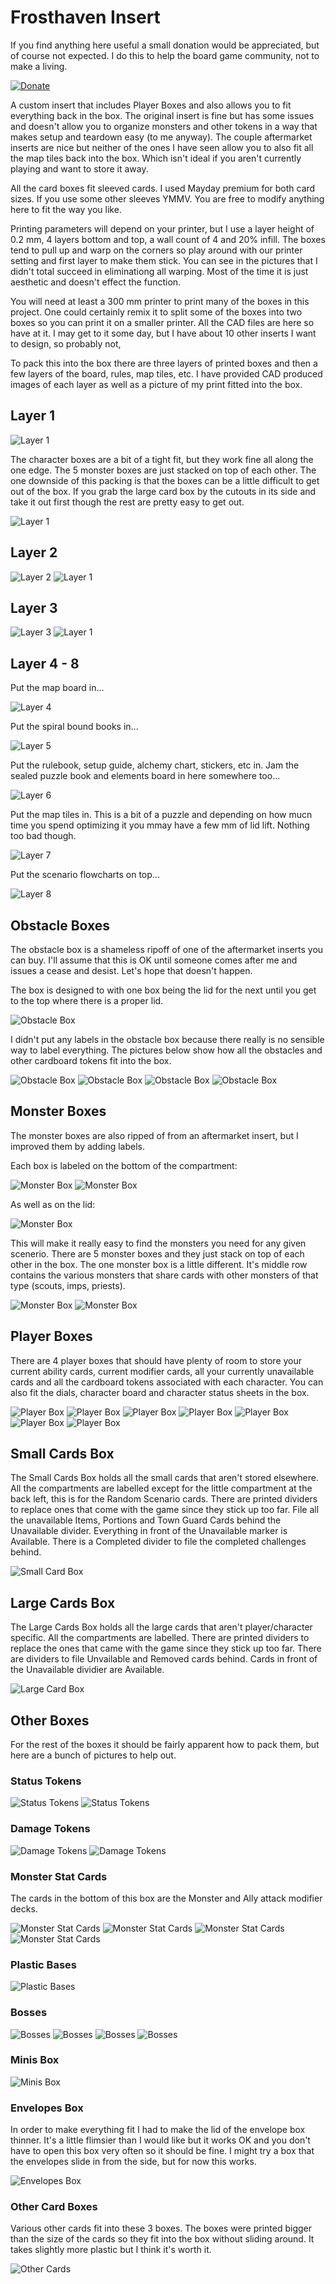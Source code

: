 # Frosthaven Insert

If you find anything here useful a small donation would be appreciated, but of course not expected. I do this to help the board game community, not to make a living. 

[![Donate](https://img.shields.io/badge/Donate-PayPal-green.svg)](https://www.paypal.com/donate/?hosted_button_id=8DHN9MQWWW8UJ)

A custom insert that includes Player Boxes and also allows you to fit everything back in the box. The original insert is fine but has some issues and doesn't allow you to organize monsters and other tokens in a way that makes setup and teardown easy (to me anyway). The couple aftermarket inserts are nice but neither of the ones I have seen allow you to also fit all the map tiles back into the box. Which isn't ideal if you aren't currently playing and want to store it away. 

All the card boxes fit sleeved cards. I used Mayday premium for both card sizes. If you use some other sleeves YMMV. You are free to modify anything here to fit the way you like.

Printing parameters will depend on your printer, but I use a layer height of 0.2 mm, 4 layers bottom and top, a wall count of 4 and 20% infill. The boxes tend to pull up and warp on the corners so play around with our printer setting and first layer to make them stick. You can see in the pictures that I didn't total succeed in eliminationg all warping. Most of the time it is just aesthetic and doesn't effect the function. 

You will need at least a 300 mm printer to print many of the boxes in this project. One could certainly remix it to split some of the boxes into two boxes so you can print it on a smaller printer. All the CAD files are here so have at it. I may get to it some day, but I have about 10 other inserts I want to design, so probably not,

To pack this into the box there are three layers of printed boxes and then a few layers of the board, rules, map tiles, etc. I have provided CAD produced images of each layer as well as a picture of my print fitted into the box. 

## Layer 1

![Layer 1](https://github.com/bdyer64/BoardGameInserts/blob/main/FrosthavenV2/Images/PackingLayer1.png)

The character boxes are a bit of a tight fit, but they work fine all along the one edge. The 5 monster boxes are just stacked on top of each other. The one downside of this packing is that the boxes can be a little difficult to get out of the box. If you grab the large card box by the cutouts in its side and take it out first though the rest are pretty easy to get out.

![Layer 1](https://github.com/bdyer64/BoardGameInserts/blob/main/FrosthavenV2/Images/Layer1.jpg)

## Layer 2

![Layer 2](https://github.com/bdyer64/BoardGameInserts/blob/main/FrosthavenV2/Images/PackingLayer2.png)
![Layer 1](https://github.com/bdyer64/BoardGameInserts/blob/main/FrosthavenV2/Images/Layer2.jpg)

## Layer 3

![Layer 3](https://github.com/bdyer64/BoardGameInserts/blob/main/FrosthavenV2/Images/PackingLayer3.png)
![Layer 1](https://github.com/bdyer64/BoardGameInserts/blob/main/FrosthavenV2/Images/Layer3.jpg)

## Layer 4 - 8

Put the map board in...

![Layer 4](https://github.com/bdyer64/BoardGameInserts/blob/main/FrosthavenV2/Images/Layer4.jpg)

Put the spiral bound books in...

![Layer 5](https://github.com/bdyer64/BoardGameInserts/blob/main/FrosthavenV2/Images/Layer5.jpg)

Put the rulebook, setup guide, alchemy chart, stickers, etc in. Jam the sealed puzzle book and elements board in here somewhere too...

![Layer 6](https://github.com/bdyer64/BoardGameInserts/blob/main/FrosthavenV2/Images/Layer6.jpg)

Put the map tiles in. This is a bit of a puzzle and depending on how mucn time you spend optimizing it you mmay have a few mm of lid lift. Nothing too bad though.

![Layer 7](https://github.com/bdyer64/BoardGameInserts/blob/main/FrosthavenV2/Images/Layer7.jpg)

Put the scenario flowcharts on top...

![Layer 8](https://github.com/bdyer64/BoardGameInserts/blob/main/FrosthavenV2/Images/Layer8.jpg)

## Obstacle Boxes

The obstacle box is a shameless ripoff of one of the aftermarket inserts you can buy. I'll assume that this is OK until someone comes after me and issues a cease and desist. Let's hope that doesn't happen.

The box is designed to with one box being the lid for the next until you get to the top where there is a proper lid. 

![Obstacle Box](https://github.com/bdyer64/BoardGameInserts/blob/main/FrosthavenV2/Images/ObstacleBox0.jpg)

I didn't put any labels in the obstacle box because there really is no sensible way to label everything. The pictures below show how all the obstacles and other cardboard tokens fit into the box.

![Obstacle Box](https://github.com/bdyer64/BoardGameInserts/blob/main/FrosthavenV2/Images/ObstacleBox1.jpg)
![Obstacle Box](https://github.com/bdyer64/BoardGameInserts/blob/main/FrosthavenV2/Images/ObstacleBox2.jpg)
![Obstacle Box](https://github.com/bdyer64/BoardGameInserts/blob/main/FrosthavenV2/Images/ObstacleBox3.jpg)
![Obstacle Box](https://github.com/bdyer64/BoardGameInserts/blob/main/FrosthavenV2/Images/ObstacleBox4.jpg)

## Monster Boxes

The monster boxes are also ripped of from an aftermarket insert, but I improved them by adding labels. 

Each box is labeled on the bottom of the compartment:

![Monster Box](https://github.com/bdyer64/BoardGameInserts/blob/main/FrosthavenV2/Images/MonsterBox1.jpg)
![Monster Box](https://github.com/bdyer64/BoardGameInserts/blob/main/FrosthavenV2/Images/MonsterBox2.jpg)

As well as on the lid:

![Monster Box](https://github.com/bdyer64/BoardGameInserts/blob/main/FrosthavenV2/Images/MonsterBox3.jpg)

This will make it really easy to find the monsters you need for any given scenerio. There are 5 monster boxes and they just stack on top of each other in the box. The one monster box is a little different. It's middle row contains the various monsters that share cards with other monsters of that type (scouts, imps, priests).

![Monster Box](https://github.com/bdyer64/BoardGameInserts/blob/main/FrosthavenV2/Images/MonsterBox4.jpg)
![Monster Box](https://github.com/bdyer64/BoardGameInserts/blob/main/FrosthavenV2/Images/MonsterBox5.jpg)

## Player Boxes

There are 4 player boxes that should have plenty of room to store your current ability cards, current modifier cards, all your currently unavailable cards and all the cardboard tokens associated with each character. You can also fit the dials, character board and character status sheets in the box. 

![Player Box](https://github.com/bdyer64/BoardGameInserts/blob/main/FrosthavenV2/Images/PlayerBox0.jpg)
![Player Box](https://github.com/bdyer64/BoardGameInserts/blob/main/FrosthavenV2/Images/PlayerBox1.jpg)
![Player Box](https://github.com/bdyer64/BoardGameInserts/blob/main/FrosthavenV2/Images/PlayerBox2.jpg)
![Player Box](https://github.com/bdyer64/BoardGameInserts/blob/main/FrosthavenV2/Images/PlayerBox3.jpg)
![Player Box](https://github.com/bdyer64/BoardGameInserts/blob/main/FrosthavenV2/Images/PlayerBox4.jpg)
![Player Box](https://github.com/bdyer64/BoardGameInserts/blob/main/FrosthavenV2/Images/PlayerBox5.jpg)
![Player Box](https://github.com/bdyer64/BoardGameInserts/blob/main/FrosthavenV2/Images/PlayerBox6.jpg)

## Small Cards Box

The Small Cards Box holds all the small cards that aren't stored elsewhere. All the compartments are labelled except for the little compartment at the back left, this is for the Random Scenario cards. There are printed dividers to replace ones that come with the game since they stick up too far. File all the unavailable Items, Portions and Town Guard Cards behind the Unavailable divider. Everything in front of the Unavailable marker is Available. There is a Completed divider to file the completed challenges behind. 

![Small Card Box](https://github.com/bdyer64/BoardGameInserts/blob/main/FrosthavenV2/Images/SmallCardsBox.jpg)

## Large Cards Box

The Large Cards Box holds all the large cards that aren't player/character specific. All the compartments are labelled. There are printed dividers to replace the ones that came with the game since they stick up too far. There are dividers to file Unvailable and Removed cards behind. Cards in front of the Unavailable dividier are Available. 

![Large Card Box](https://github.com/bdyer64/BoardGameInserts/blob/main/FrosthavenV2/Images/LargeCardsBox.jpg)

## Other Boxes

For the rest of the boxes it should be fairly apparent how to pack them, but here are a bunch of pictures to help out.

### Status Tokens

![Status Tokens](https://github.com/bdyer64/BoardGameInserts/blob/main/FrosthavenV2/Images/StatusTokens1.jpg)
![Status Tokens](https://github.com/bdyer64/BoardGameInserts/blob/main/FrosthavenV2/Images/StatusTokens2.jpg)

### Damage Tokens

![Damage Tokens](https://github.com/bdyer64/BoardGameInserts/blob/main/FrosthavenV2/Images/DamageTokens1.jpg)
![Damage Tokens](https://github.com/bdyer64/BoardGameInserts/blob/main/FrosthavenV2/Images/DamageTokens2.jpg)

### Monster Stat Cards

The cards in the bottom of this box are the Monster and Ally attack modifier decks.

![Monster Stat Cards](https://github.com/bdyer64/BoardGameInserts/blob/main/FrosthavenV2/Images/MonsterStats1.jpg)
![Monster Stat Cards](https://github.com/bdyer64/BoardGameInserts/blob/main/FrosthavenV2/Images/MonsterStats2.jpg)
![Monster Stat Cards](https://github.com/bdyer64/BoardGameInserts/blob/main/FrosthavenV2/Images/MonsterStats3.jpg)
![Monster Stat Cards](https://github.com/bdyer64/BoardGameInserts/blob/main/FrosthavenV2/Images/MonsterStats4.jpg)

### Plastic Bases

![Plastic Bases](https://github.com/bdyer64/BoardGameInserts/blob/main/FrosthavenV2/Images/PlasticBases.jpg)

### Bosses

![Bosses](https://github.com/bdyer64/BoardGameInserts/blob/main/FrosthavenV2/Images/Bosses1.jpg)
![Bosses](https://github.com/bdyer64/BoardGameInserts/blob/main/FrosthavenV2/Images/Bosses2.jpg)
![Bosses](https://github.com/bdyer64/BoardGameInserts/blob/main/FrosthavenV2/Images/Bosses3.jpg)
![Bosses](https://github.com/bdyer64/BoardGameInserts/blob/main/FrosthavenV2/Images/Bosses4.jpg)

### Minis Box

![Minis Box](https://github.com/bdyer64/BoardGameInserts/blob/main/FrosthavenV2/Images/MinisBox.jpg)

### Envelopes Box

In order to make everything fit I had to make the lid of the envelope box thinner. It's a little flimsier than I would like but it works OK and you don't have to open this box very often so it should be fine. I might try a box that the envelopes slide in from the side, but for now this works.

![Envelopes Box](https://github.com/bdyer64/BoardGameInserts/blob/main/FrosthavenV2/Images/EnvelopesBox.jpg)

### Other Card Boxes

Various other cards fit into these 3 boxes. The boxes were printed bigger than the size of the cards so they fit into the box without sliding around. It takes slightly more plastic but I think it's worth it.

![Other Cards](https://github.com/bdyer64/BoardGameInserts/blob/main/FrosthavenV2/Images/OtherCards.jpg)
